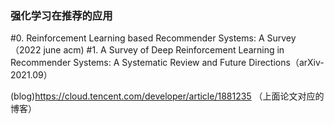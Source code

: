 ### 强化学习在推荐的应用

#0. Reinforcement Learning based Recommender Systems: A Survey （2022 june acm)
#1. A Survey of Deep Reinforcement Learning in Recommender Systems: A Systematic Review and Future Directions（arXiv-2021.09）
  
 (blog)https://cloud.tencent.com/developer/article/1881235   （上面论文对应的博客）
